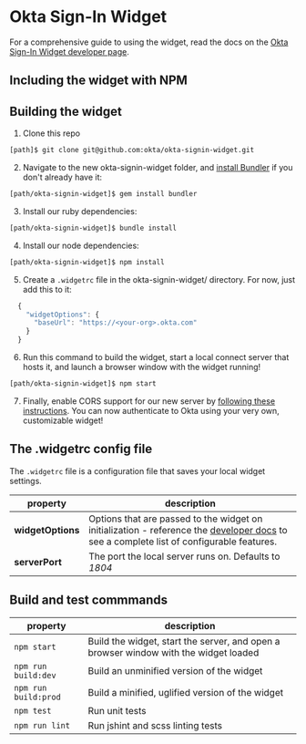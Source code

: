 # Okta Sign-In Widget

For a comprehensive guide to using the widget, read the docs on the [Okta Sign-In Widget developer page](http://developer.okta.com/docs/guides/okta_sign-in_widget.html).

## Including the widget with NPM



## Building the widget

1. Clone this repo
  ```bash
  [path]$ git clone git@github.com:okta/okta-signin-widget.git
  ```

2. Navigate to the new okta-signin-widget folder, and [install Bundler](http://bundler.io/) if you don't already have it:

  ```bash
  [path/okta-signin-widget]$ gem install bundler
  ```

3. Install our ruby dependencies:

  ```bash
  [path/okta-signin-widget]$ bundle install
  ```

4. Install our node dependencies:

  ```bash
  [path/okta-signin-widget]$ npm install
  ```

5. Create a `.widgetrc` file in the okta-signin-widget/ directory. For now, just add this to it:

  ```javascript
    {
      "widgetOptions": {
        "baseUrl": "https://<your-org>.okta.com"
      }
    }
  ```

6. Run this command to build the widget, start a local connect server that hosts it, and launch a browser window with the widget running!

  ```bash
  [path/okta-signin-widget]$ npm start
  ```

7. Finally, enable CORS support for our new server by [following these instructions](http://developer.okta.com/docs/guides/okta_sign-in_widget.html#configuring-cors-support-on-your-okta-organization). You can now authenticate to Okta using your very own, customizable widget!

## The .widgetrc config file

The `.widgetrc` file is a configuration file that saves your local widget settings.

| property | description |
| --- | --- |
| **widgetOptions** | Options that are passed to the widget on initialization - reference the [developer docs](http://developer.okta.com/docs/guides/okta_sign-in_widget.html#customizing-widget-features-and-text-labels-with-javascript) to see a complete list of configurable features. |
| **serverPort** | The port the local server runs on. Defaults to *1804* |

## Build and test commmands

| property | description |
| --- | --- |
| `npm start` | Build the widget, start the server, and open a browser window with the widget loaded |
| `npm run build:dev` | Build an unminified version of the widget |
| `npm run build:prod` | Build a minified, uglified version of the widget |
| `npm test` | Run unit tests |
| `npm run lint` | Run jshint and scss linting tests |
